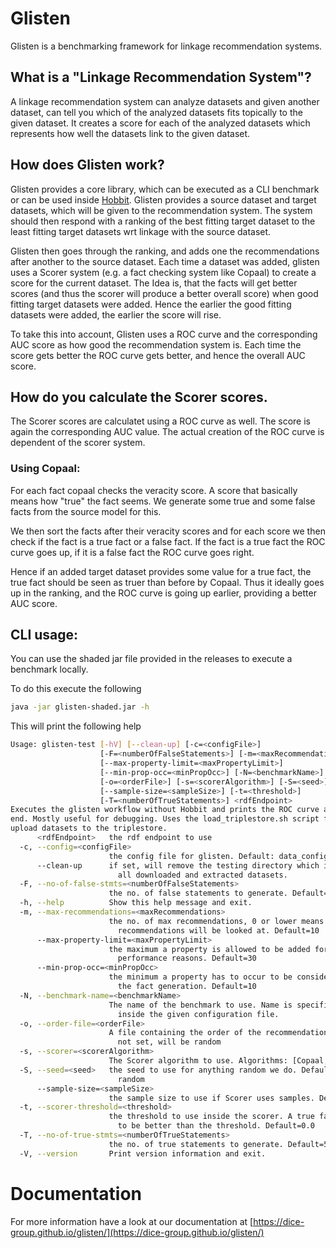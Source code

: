 # Glisten

Glisten is a benchmarking framework for linkage recommendation systems. 


## What is a "Linkage Recommendation System"?

A linkage recommendation system can analyze datasets and given another dataset, can tell you which of the analyzed datasets fits topically to the given dataset.
It creates a score for each of the analyzed datasets which represents how well the datasets link to the given dataset.

## How does Glisten work?

Glisten provides a core library, which can be executed as a CLI benchmark or can be used inside [Hobbit](https://project-hobbit.eu).
Glisten provides a source dataset and target datasets, which will be given to the recommendation system. 
The system should then respond with a ranking of the best fitting target dataset to the least fitting target datasets wrt linkage with the source dataset.

Glisten then goes through the ranking, and adds one the recommendations after another to the source dataset.
Each time a dataset was added, glisten uses a Scorer system (e.g. a fact checking system like Copaal) to create a score for the current dataset. 
The Idea is, that the facts will get better scores (and thus the scorer will produce a better overall score) when good fitting target datasets were added.
Hence the earlier the good fitting datasets were added, the earlier the score will rise.

To take this into account, Glisten uses a ROC curve and the corresponding AUC score as how good the recommendation system is. 
Each time the score gets better the ROC curve gets better, and hence the overall AUC score. 

## How do you calculate the Scorer scores.

The Scorer scores are calculatet using a ROC curve as well. The score is again the corresponding AUC value.
The actual creation of the ROC curve is dependent of the scorer system.

### Using Copaal:

For each fact copaal checks the veracity score. A score that basically means how "true" the fact seems. 
We generate some true and some false facts from the source model for this.

We then sort the facts after their veracity scores and for each score we then check if the fact is a true fact or a false fact.
If the fact is a true fact the ROC curve goes up, if it is a false fact the ROC curve goes right. 

Hence if an added target dataset provides some value for a true fact, the true fact should be seen as truer than before by Copaal. 
Thus it ideally goes up in the ranking, and the ROC curve is going up earlier, providing a better AUC score.

## CLI usage:

You can use the shaded jar file provided in the releases to execute a benchmark locally.

To do this execute the following

```bash
java -jar glisten-shaded.jar -h 
```

This will print the following help

```bash
Usage: glisten-test [-hV] [--clean-up] [-c=<configFile>]
                    [-F=<numberOfFalseStatements>] [-m=<maxRecommendations>]
                    [--max-property-limit=<maxPropertyLimit>]
                    [--min-prop-occ=<minPropOcc>] [-N=<benchmarkName>]
                    [-o=<orderFile>] [-s=<scorerAlgorithm>] [-S=<seed>]
                    [--sample-size=<sampleSize>] [-t=<threshold>]
                    [-T=<numberOfTrueStatements>] <rdfEndpoint>
Executes the glisten workflow without Hobbit and prints the ROC curve at the
end. Mostly useful for debugging. Uses the load_triplestore.sh script file to
upload datasets to the triplestore.
      <rdfEndpoint>   the rdf endpoint to use
  -c, --config=<configFile>
                      the config file for glisten. Default: data_config.yml
      --clean-up      if set, will remove the testing directory which includes
                        all downloaded and extracted datasets.
  -F, --no-of-false-stmts=<numberOfFalseStatements>
                      the no. of false statements to generate. Default=5
  -h, --help          Show this help message and exit.
  -m, --max-recommendations=<maxRecommendations>
                      the no. of max recommendations, 0 or lower means that all
                        recommendations will be looked at. Default=10
      --max-property-limit=<maxPropertyLimit>
                      the maximum a property is allowed to be added for
                        performance reasons. Default=30
      --min-prop-occ=<minPropOcc>
                      the minimum a property has to occur to be considered for
                        the fact generation. Default=10
  -N, --benchmark-name=<benchmarkName>
                      The name of the benchmark to use. Name is specified
                        inside the given configuration file.
  -o, --order-file=<orderFile>
                      A file containing the order of the recommendations, if
                        not set, will be random
  -s, --scorer=<scorerAlgorithm>
                      The Scorer algorithm to use. Algorithms: [Copaal, SampleCopaal, Copaal_RootMeanSquare, SampleCopaal_RootMeanSquare, Copaal_AvgScore, SampleCopaal_AvgScore]
  -S, --seed=<seed>   the seed to use for anything random we do. Default is
                        random
      --sample-size=<sampleSize>
                      the sample size to use if Scorer uses samples. Default=30
  -t, --scorer-threshold=<threshold>
                      the threshold to use inside the scorer. A true fact needs
                        to be better than the threshold. Default=0.0
  -T, --no-of-true-stmts=<numberOfTrueStatements>
                      the no. of true statements to generate. Default=5
  -V, --version       Print version information and exit.
```


# Documentation

For more information have a look at our documentation at [https://dice-group.github.io/glisten/](https://dice-group.github.io/glisten/)
